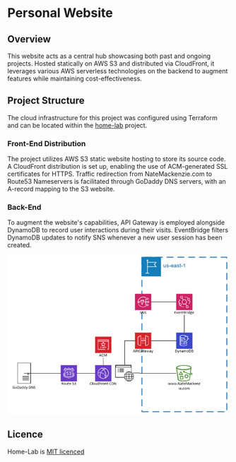 # Personal Website

## Overview
This website acts as a central hub showcasing both past and ongoing projects. Hosted statically on AWS S3 and distributed via CloudFront, it leverages various AWS serverless technologies on the backend to augment features while maintaining cost-effectiveness. 

## Project Structure
The cloud infrastructure for this project was configured using Terraform and can be located within the [home-lab](https://github.com/nathanamackenzie/home-lab/tree/main) project.

### Front-End Distribution 
The project utilizes AWS S3 static website hosting to store its source code. A CloudFront distribution is set up, enabling the use of ACM-generated SSL certificates for HTTPS. Traffic redirection from NateMackenzie.com to Route53 Nameservers is facilitated through GoDaddy DNS servers, with an A-record mapping to the S3 website.

### Back-End 
To augment the website's capabilities, API Gateway is employed alongside DynamoDB to record user interactions during their visits. EventBridge filters DynamoDB updates to notify SNS whenever a new user session has been created. 

<p align="center">
  <img src="https://raw.githubusercontent.com/nathanamackenzie/personal-website/main/img/architecture.PNG" alt="architecture" width="600">
</p>

## Licence

Home-Lab is [MIT licenced](LICENSE)